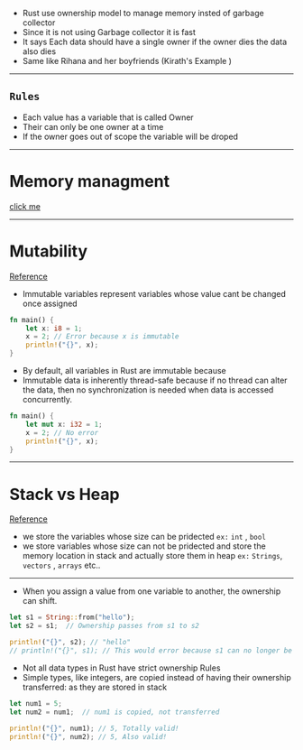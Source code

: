 - Rust use ownership model to manage memory insted of garbage collector
- Since it is not using Garbage collector it is fast
- It says Each data should have a single owner if the owner dies the data also dies
- Same like Rihana and her boyfriends (Kirath's Example )

---

## `Rules`

- Each value has a variable that is called Owner
- Their can only be one owner at a time
- If the owner goes out of scope the variable will be droped

---

# Memory managment

[click me](https://projects.100xdevs.com/tracks/rust-bootcamp/Rust-Bootcamp-10)

---

# Mutability

[Reference](https://projects.100xdevs.com/tracks/rust-bootcamp/Rust-Bootcamp-11)

- Immutable variables represent variables whose value cant be changed once assigned

```rust
fn main() {
    let x: i8 = 1;
    x = 2; // Error because x is immutable
    println!("{}", x);
}
```

- By default, all variables in Rust are immutable because
- Immutable data is inherently thread-safe because if no thread can alter the data, then no synchronization is needed when data is accessed concurrently.

```rust
fn main() {
    let mut x: i32 = 1;
    x = 2; // No error
    println!("{}", x);
}
```

---

# Stack vs Heap

[Reference](https://projects.100xdevs.com/tracks/rust-bootcamp/Rust-Bootcamp-12)

- we store the variables whose size can be pridected `ex:` `int` , `bool`
- we store variables whose size can not be pridected and store the memory location in stack and actually store them in heap `ex:` `Strings`, `vectors` , `arrays` etc..

---

- When you assign a value from one variable to another, the ownership can shift.

```rust
let s1 = String::from("hello");
let s2 = s1;  // Ownership passes from s1 to s2

println!("{}", s2); // "hello"
// println!("{}", s1); // This would error because s1 can no longer be used
```

- Not all data types in Rust have strict ownership Rules
- Simple types, like integers, are copied instead of having their ownership transferred: as they are stored in stack

```rust
let num1 = 5;
let num2 = num1;  // num1 is copied, not transferred

println!("{}", num1); // 5, Totally valid!
println!("{}", num2); // 5, Also valid!
```
